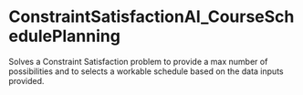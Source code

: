 # ConstraintSatisfactionAI_CourseSchedulePlanning

Solves a Constraint Satisfaction problem to provide a max number of possibilities 
and to selects a workable schedule based on the data inputs provided. 
